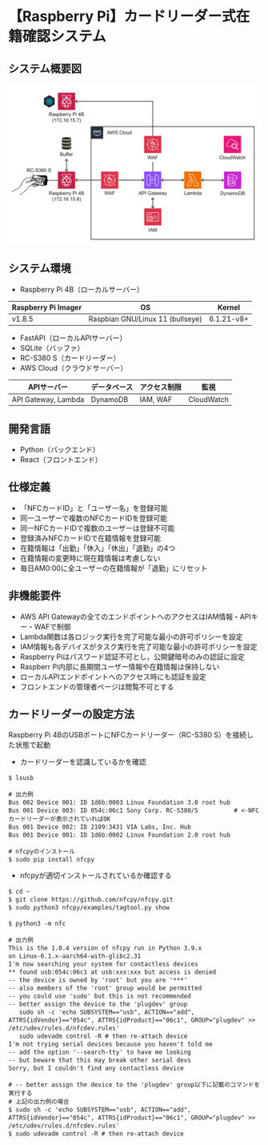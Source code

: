 # 【Raspberry Pi】カードリーダー式在籍確認システム

## システム概要図

![システム概要図](documents/システム概要図.png)

## システム環境

- Raspberry Pi 4B（ローカルサーバー）

| Raspberry Pi Imager | OS                               | Kernel     |
----                  |----                              |----
| v1.8.5              | Raspbian GNU/Linux 11 (bullseye) | 6.1.21-v8+ |

- FastAPI（ローカルAPIサーバー）
- SQLite（バッファ）
- RC-S380 S（カードリーダー）
- AWS Cloud（クラウドサーバー）

| APIサーバー          | データベース | アクセス制限 | 監視       |
----                  |----         |----         |----
| API Gateway, Lambda | DynamoDB    | IAM, WAF    | CloudWatch |

## 開発言語

- Python（バックエンド）
- React（フロントエンド）

## 仕様定義

- 「NFCカードID」と「ユーザー名」を登録可能
- 同一ユーザーで複数のNFCカードIDを登録可能
- 同一NFCカードIDで複数のユーザーは登録不可能
- 登録済みNFCカードIDで在籍情報を登録可能
- 在籍情報は「出勤」「休入」「休出」「退勤」の4つ
- 在籍情報の変更時に現在籍情報は考慮しない
- 毎日AM0:00に全ユーザーの在籍情報が「退勤」にリセット

## 非機能要件

- AWS API Gatewayの全てのエンドポイントへのアクセスはIAM情報・APIキー・WAFで制御
- Lambda関数は各ロジック実行を完了可能な最小の許可ポリシーを設定
- IAM情報も各デバイスがタスク実行を完了可能な最小の許可ポリシーを設定
- Raspberry Piはパスワード認証不可とし，公開鍵暗号のみの認証に設定
- Raspberr Pi内部に長期間ユーザー情報や在籍情報は保持しない
- ローカルAPIエンドポイントへのアクセス時にも認証を設定
- フロントエンドの管理者ページは閲覧不可とする

## カードリーダーの設定方法

Raspberry Pi 4BのUSBポートにNFCカードリーダー（RC-S380 S）を接続した状態で起動

- カードリーダーを認識しているかを確認
```
$ lsusb

# 出力例
Bus 002 Device 001: ID 1d6b:0003 Linux Foundation 3.0 root hub
Bus 001 Device 003: ID 054c:06c1 Sony Corp. RC-S380/S          # <-NFCカードリーダーが表示されていればOK
Bus 001 Device 002: ID 2109:3431 VIA Labs, Inc. Hub
Bus 001 Device 001: ID 1d6b:0002 Linux Foundation 2.0 root hub

# nfcpyのインストール
$ sudo pip install nfcpy
```

- nfcpyが適切インストールされているか確認する
```
$ cd ~
$ git clone https://github.com/nfcpy/nfcpy.git
$ sudo python3 nfcpy/examples/tagtool.py show

$ python3 -m nfc

# 出力例
This is the 1.0.4 version of nfcpy run in Python 3.9.x
on Linux-6.1.x-aarch64-with-glibc2.31
I'm now searching your system for contactless devices
** found usb:054c:06c1 at usb:xxx:xxx but access is denied
-- the device is owned by 'root' but you are '***'
-- also members of the 'root' group would be permitted
-- you could use 'sudo' but this is not recommended
-- better assign the device to the 'plugdev' group
   sudo sh -c 'echo SUBSYSTEM=="usb", ACTION=="add", ATTRS{idVendor}=="054c", ATTRS{idProduct}=="06c1", GROUP="plugdev" >> /etc/udev/rules.d/nfcdev.rules'
   sudo udevadm control -R # then re-attach device
I'm not trying serial devices because you haven't told me
-- add the option '--search-tty' to have me looking
-- but beware that this may break other serial devs
Sorry, but I couldn't find any contactless device

# -- better assign the device to the 'plugdev' group以下に記載のコマンドを実行する
# 上記の出力例の場合
$ sudo sh -c 'echo SUBSYSTEM=="usb", ACTION=="add", ATTRS{idVendor}=="054c", ATTRS{idProduct}=="06c1", GROUP="plugdev" >> /etc/udev/rules.d/nfcdev.rules'
$ sudo udevadm control -R # then re-attach device
```